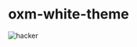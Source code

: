 # oxm-white-theme

![hacker](https://external-content.duckduckgo.com/iu/?u=https%3A%2F%2Fwallpaperaccess.com%2Ffull%2F2308532.jpg&f=1&nofb=1&ipt=d89ecc29a399ac5ae0d165da8e4a4f633bb5be6b7a6fff1b6bd9af81b960c772&ipo=images)
